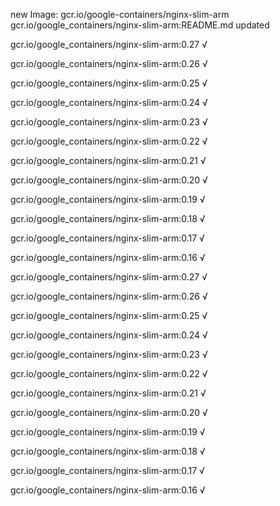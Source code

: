 new Image: gcr.io/google-containers/nginx-slim-arm
gcr.io/google_containers/nginx-slim-arm:README.md updated 

gcr.io/google_containers/nginx-slim-arm:0.27 √

gcr.io/google_containers/nginx-slim-arm:0.26 √

gcr.io/google_containers/nginx-slim-arm:0.25 √

gcr.io/google_containers/nginx-slim-arm:0.24 √

gcr.io/google_containers/nginx-slim-arm:0.23 √

gcr.io/google_containers/nginx-slim-arm:0.22 √

gcr.io/google_containers/nginx-slim-arm:0.21 √

gcr.io/google_containers/nginx-slim-arm:0.20 √

gcr.io/google_containers/nginx-slim-arm:0.19 √

gcr.io/google_containers/nginx-slim-arm:0.18 √

gcr.io/google_containers/nginx-slim-arm:0.17 √

gcr.io/google_containers/nginx-slim-arm:0.16 √

gcr.io/google_containers/nginx-slim-arm:0.27 √

gcr.io/google_containers/nginx-slim-arm:0.26 √

gcr.io/google_containers/nginx-slim-arm:0.25 √

gcr.io/google_containers/nginx-slim-arm:0.24 √

gcr.io/google_containers/nginx-slim-arm:0.23 √

gcr.io/google_containers/nginx-slim-arm:0.22 √

gcr.io/google_containers/nginx-slim-arm:0.21 √

gcr.io/google_containers/nginx-slim-arm:0.20 √

gcr.io/google_containers/nginx-slim-arm:0.19 √

gcr.io/google_containers/nginx-slim-arm:0.18 √

gcr.io/google_containers/nginx-slim-arm:0.17 √

gcr.io/google_containers/nginx-slim-arm:0.16 √

